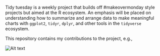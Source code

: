 Tidy tuesday is a weekly project that builds off #makeovermonday style projects but aimed at the R ecosystem. An emphasis will be placed on understanding how to summarize and arrange data to make meaningful charts with `ggplot2`, `tidyr`, `dplyr`, and other tools in the `tidyverse` ecosystem.

This repository contains my contributions to the project, e.g.,
 
 ![Alt text](https://raw.githubusercontent.com/vbfelix/tidytuesday/master/imgs/image.png)
